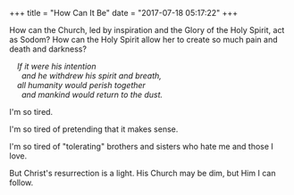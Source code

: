 +++
title = "How Can It Be"
date = "2017-07-18 05:17:22"
+++

How can the Church, led by inspiration and the Glory of the Holy Spirit, act as
Sodom? How can the Holy Spirit allow her to create so much pain and death and
darkness?

<p style="font-style: italic;margin-left: 1em">
If it were his intention<br />
&nbsp;&nbsp;and he withdrew his spirit and breath,<br />
all humanity would perish together<br />
&nbsp;&nbsp;and mankind would return to the dust.</p>

I'm so tired.

I'm so tired of pretending that it makes sense.

I'm so tired of "tolerating" brothers and sisters who hate me and those
I love.

But Christ's resurrection is a light. His Church may be dim, but Him
I can follow.
